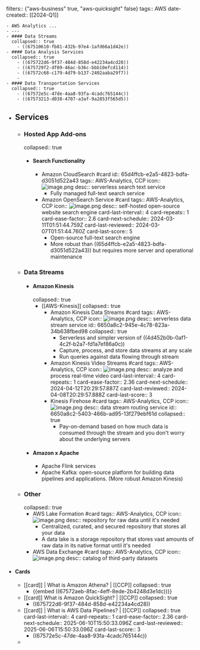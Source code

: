 filters:: {"aws-business" true, "aws-quicksight" false}
tags:: AWS
date-created:: [[2024-Q1]]

	- AWS Analytics ...
	- ---
	- #### Data Streams
	  collapsed:: true
		- ((67510610-fb81-432b-97e4-1afd66a1d42e))
	- #### Data Analysis Services
	  collapsed:: true
		- ((675722d6-9f37-484d-858d-e42234a4cd28))
		- ((675729f2-df09-46ac-b36c-bbb10efcd114))
		- ((67572c68-c179-4d79-b137-2402aaba29f7))
		-
	- #### Data Transportation Services
	  collapsed:: true
		- ((67572e5c-47de-4aa8-93fa-4cadc765144c))
		- ((67573213-d038-4707-a3af-9a2853f565d5))
- ## Services
	- ### Hosted App Add-ons
	  collapsed:: true
		- #### Search Functionality
			- Amazon CloudSearch #card
			  id:: 65d4ffcb-e2a5-4823-bdfa-d3051d522a43
			  tags:: AWS-Analytics, CCP
			  icon:: ![image.png](../assets/image_1708458076307_0.png)
			  desc:: serverless search text service
				- Fully managed full-text search service
			- Amazon OpenSearch Service #card
			  tags:: AWS-Analytics, CCP
			  icon:: ![image.png](../assets/image_1708458206301_0.png)
			  desc:: self-hosted open-source website search engine
			  card-last-interval:: 4
			  card-repeats:: 1
			  card-ease-factor:: 2.6
			  card-next-schedule:: 2024-03-11T01:51:44.759Z
			  card-last-reviewed:: 2024-03-07T01:51:44.760Z
			  card-last-score:: 5
				- Open-source full-text search engine
				- More robust than ((65d4ffcb-e2a5-4823-bdfa-d3051d522a43)) but requires more server and operational maintenance
	- ### Data Streams
		- #### Amazon Kinesis
		  collapsed:: true
			- [[AWS-Kinesis]]
			  collapsed:: true
				- Amazon Kinesis Data Streams #card
				  tags:: AWS-Analytics, CCP
				  icon:: ![image.png](../assets/image_1708459611586_0.png)
				  desc:: serverless data stream service
				  id:: 6650a8c2-945e-4c78-823a-34b638fbed98
				  collapsed:: true
					- Serverless and simpler version of ((4d452b0b-0af1-4c2f-b2a7-fd1a7ef86a0c))
					- Capture, process, and store data streams at any scale
					- Run queries against data flowing through stream
				- Amazon Kinesis Video Streams #card
				  tags:: AWS-Analytics, CCP
				  icon:: ![image.png](../assets/image_1708459956697_0.png)
				  desc:: analyze and process real-time video
				  card-last-interval:: 4
				  card-repeats:: 1
				  card-ease-factor:: 2.36
				  card-next-schedule:: 2024-04-12T20:29:57.887Z
				  card-last-reviewed:: 2024-04-08T20:29:57.888Z
				  card-last-score:: 3
				- Kinesis Firehose #card
				  tags:: AWS-Analytics, CCP
				  icon:: ![image.png](../assets/image_1708459305905_0.png)
				  desc:: data stream routing service
				  id:: 6650a8c2-5403-466b-ad95-13f279ebf61d
				  collapsed:: true
					- Pay-on-demand based on how much data is consumed through the stream and you don't worry about the underlying servers
		- #### Amazon x Apache
			- Apache Flink services
			- Apache Kafka: open-source platform for building data pipelines and applications. (More robust Amazon Kinesis)
	- ### Other
	  collapsed:: true
		- AWS Lake Formation #card
		  tags:: AWS-Analytics, CCP
		  icon:: ![image.png](../assets/image_1708460762640_0.png)
		  desc:: repository for raw data until it's needed
			- Centralized, curated, and secured repository that stores all your data
			- A data lake is a storage repository that stores vast amounts of raw data in its native format until it's needed
		- AWS Data Exchange #card
		  tags:: AWS-Analytics, CCP
		  icon:: ![image.png](../assets/image_1708460859978_0.png) 
		  desc:: catalog of third-party datasets
- #### Cards
	- [[card]] | What is Amazon Athena? | [[CCP]]
	  collapsed:: true
		- {{embed ((67572aeb-8fac-4eff-8ede-2b4248d3e1dc))}}
	- [[card]] What is Amazon QuickSight? | [[CCP]]
	  collapsed:: true
		- ((675722d6-9f37-484d-858d-e42234a4cd28))
	- [[card]] | What is AWS Data Pipelines? | [[CCP]]
	  collapsed:: true
	  card-last-interval:: 4
	  card-repeats:: 1
	  card-ease-factor:: 2.36
	  card-next-schedule:: 2025-06-10T15:50:33.096Z
	  card-last-reviewed:: 2025-06-06T15:50:33.096Z
	  card-last-score:: 3
		- ((67572e5c-47de-4aa8-93fa-4cadc765144c))
	-